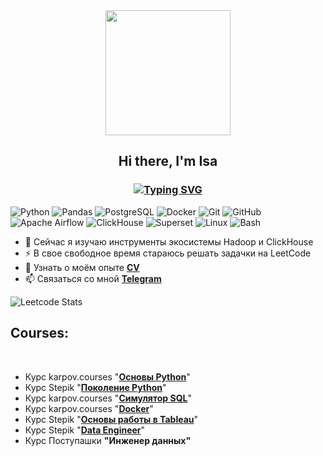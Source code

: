 <div id="header" align="center">
  <img src="https://i.giphy.com/media/v1.Y2lkPTc5MGI3NjExOTc1YzM4OHR0bGcxcTN1YmNybm1tOGl2cjgzMWhzbTJ2MjBuaGFkNyZlcD12MV9pbnRlcm5hbF9naWZfYnlfaWQmY3Q9Zw/LaVp0AyqR5bGsC5Cbm/giphy.gif" width="200"/>
</div>
<h2 align="center">Hi there, I'm Isa</h2>
<h3 align="center"><a href="https://git.io/typing-svg"><img src="https://readme-typing-svg.herokuapp.com?font=Fira+Code&weight=300&size=18&duration=3000&pause=500&center=true&vCenter=true&random=false&width=280&height=25&lines=Data+Engineer+from+Moscow" alt="Typing SVG" /></a></h3>

![Python](https://img.shields.io/badge/python-1E90FF?logo=python&logoColor=white)
![Pandas](https://img.shields.io/badge/-Pandas-1E90FF?logo=pandas&logoColor=white)
![PostgreSQL](https://img.shields.io/badge/-PostgreSQL-1E90FF?logo=postgresql&logoColor=white)
![Docker](https://img.shields.io/badge/-Docker-1E90FF?logo=docker&logoColor=white)
![Git](https://img.shields.io/badge/-Git-1E90FF?logo=git&logoColor=white)
![GitHub](https://img.shields.io/badge/-Github-1E90FF?logo=github&logoColor=white)
![Apache Airflow](https://img.shields.io/badge/-Airflow-1E90FF?logo=apacheairflow&logoColor=white)
![ClickHouse](https://img.shields.io/badge/-ClickHouse-1E90FF?logo=clickhouse&logoColor=white)
![Superset](https://img.shields.io/badge/-Superset-1E90FF?logo=apachesuperset&logoColor=white)
![Linux](https://img.shields.io/badge/-Linux-1E90FF?logo=linux&logoColor=white)
![Bash](https://img.shields.io/badge/-Bash-1E90FF?logo=gnu-bash&logoColor=white)


- 🌱 Сейчас я изучаю инструменты экосистемы Hadoop и ClickHouse
- ⚡ В свое свободное время стараюсь решать задачки на LeetCode
- 💬 Узнать о моём опыте [**CV**](https://docs.google.com/document/d/1gJY6brXLQfd4gKO2K-StuMsUUXxVONcFJSO6bnEOsnQ/edit?usp=sharing)
- 📫 Связаться со мной [**Telegram**](https://t.me/vinturis)

![Leetcode Stats](https://leetcard.jacoblin.cool/isa-bay?theme=dark)

<h2> Courses: </h2><br>

- Курс karpov.courses "[**Основы Python**](https://karpov.courses/pythonzero?_gl=1*18vd29z*_ga*MTM4MDQ4MDA1Ni4xNzExNDk0MjYx*_ga_DZP7KEXCQQ*MTcyMjc5MzU1OS42NS4xLjE3MjI3OTM1NjEuNTguMC4w)"
- Курс Stepik "[**Поколение Python**](https://stepik.org/course/68343/promo?search=4854919001)"
- Курс karpov.courses "[**Симулятор SQL**](https://karpov.courses/simulator-sql?_gl=1*27n03s*_ga*MTM4MDQ4MDA1Ni4xNzExNDk0MjYx*_ga_DZP7KEXCQQ*MTcyMjU5MjI4NS41OC4xLjE3MjI1OTI3ODUuNDguMC4w)"
- Курс karpov.courses "[**Docker**](https://karpov.courses/docker?_gl=1*18j0krb*_ga*MTM4MDQ4MDA1Ni4xNzExNDk0MjYx*_ga_DZP7KEXCQQ*MTcyMjc5MzU1OS42NS4xLjE3MjI3OTM1NjguNTEuMC4w)"
- Курс Stepik "[**Основы работы в Tableau**](https://stepik.org/course/56280/syllabus)"
- Курс Stepik "[**Data Engineer**](https://stepik.org/course/137235/promo?search=4853546789)"
- Курс Поступашки **"Инженер данных"** 
